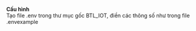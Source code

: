 **Cấu hình** \
Tạo file .env trong thư mục gốc BTL_IOT, điền các thông số như trong file .envexample 
